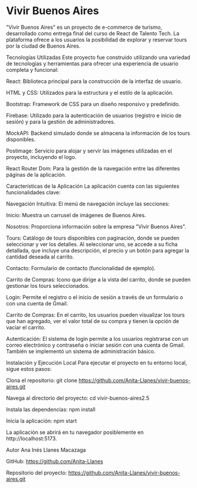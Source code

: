 # Vivir Buenos Aires

"Vivir Buenos Aires" es un proyecto de e-commerce de turismo, desarrollado como entrega final del curso de React de Talento Tech. La plataforma ofrece a los usuarios la posibilidad de explorar y reservar tours por la ciudad de Buenos Aires.

Tecnologías Utilizadas
Este proyecto fue construido utilizando una variedad de tecnologías y herramientas para ofrecer una experiencia de usuario completa y funcional:

React: Biblioteca principal para la construcción de la interfaz de usuario.

HTML y CSS: Utilizados para la estructura y el estilo de la aplicación.

Bootstrap: Framework de CSS para un diseño responsivo y predefinido.

Firebase: Utilizado para la autenticación de usuarios (registro e inicio de sesión) y para la gestión de administradores.

MockAPI: Backend simulado donde se almacena la información de los tours disponibles.

Postimage: Servicio para alojar y servir las imágenes utilizadas en el proyecto, incluyendo el logo.

React Router Dom: Para la gestión de la navegación entre las diferentes páginas de la aplicación.

Características de la Aplicación
La aplicación cuenta con las siguientes funcionalidades clave:

Navegación Intuitiva: El menú de navegación incluye las secciones:

Inicio: Muestra un carrusel de imágenes de Buenos Aires.

Nosotros: Proporciona información sobre la empresa "Vivir Buenos Aires".

Tours: Catálogo de tours disponibles con paginación, donde se pueden seleccionar y ver los detalles. Al seleccionar uno, se accede a su ficha detallada, que incluye una descripción, el precio y un botón para agregar la cantidad deseada al carrito.

Contacto: Formulario de contacto (funcionalidad de ejemplo).

Carrito de Compras: Icono que dirige a la vista del carrito, donde se pueden gestionar los tours seleccionados.

Login: Permite el registro o el inicio de sesión a través de un formulario o con una cuenta de Gmail.

Carrito de Compras: En el carrito, los usuarios pueden visualizar los tours que han agregado, ver el valor total de su compra y tienen la opción de vaciar el carrito.

Autenticación: El sistema de login permite a los usuarios registrarse con un correo electrónico y contraseña o iniciar sesión con una cuenta de Gmail. También se implementó un sistema de administración básico.

Instalación y Ejecución Local
Para ejecutar el proyecto en tu entorno local, sigue estos pasos:

Clona el repositorio:
git clone https://github.com/Anita-Llanes/vivir-buenos-aires.git

Navega al directorio del proyecto:
cd vivir-buenos-aires2.5

Instala las dependencias:
npm install

Inicia la aplicación:
npm start

La aplicación se abrirá en tu navegador posiblemente en http://localhost:5173.

Autor
Ana Inés Llanes Macazaga

GitHub: https://github.com/Anita-Llanes

Repositorio del proyecto: https://github.com/Anita-Llanes/vivir-buenos-aires.git